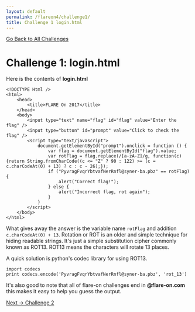 ```yaml
---
layout: default
permalink: /flareon4/challenge1/
title: Challenge 1 login.html
---
```


[Go Back to All Challenges](https://securedorg.github.io/flareon4)

# Challenge 1: login.html #


Here is the contents of **login.html**

```
<!DOCTYPE Html />
<html>
    <head>
        <title>FLARE On 2017</title>
    </head>
    <body>
        <input type="text" name="flag" id="flag" value="Enter the flag" />
        <input type="button" id="prompt" value="Click to check the flag" />
        <script type="text/javascript">
            document.getElementById("prompt").onclick = function () {
                var flag = document.getElementById("flag").value;
                var rotFlag = flag.replace(/[a-zA-Z]/g, function(c){return String.fromCharCode((c <= "Z" ? 90 : 122) >= (c = c.charCodeAt(0) + 13) ? c : c - 26);});
                if ("PyvragFvqrYbtvafNerRnfl@syner-ba.pbz" == rotFlag) {
                    alert("Correct flag!");
                } else {
                    alert("Incorrect flag, rot again");
                }
            }
        </script>
    </body>
</html>
```

What gives away the answer is the variable name `rotFlag` and addition `c.charCodeAt(0) + 13`. Rotation or ROT is an older and simple technique for hiding readable strings. It's just a simple substitution cipher commonly known as ROT13. ROT13 means the characters will rotate 13 places.

A quick solution is python's codec library for using ROT13.

```
import codecs
print codecs.encode('PyvragFvqrYbtvafNerRnfl@syner-ba.pbz', 'rot_13')
```

It's also good to note that all of flare-on challenges end in **@flare-on.com** this makes it easy to help you guess the output.


[Next -> Challenge 2](https://securedorg.github.io/flareon4/challenge2)
